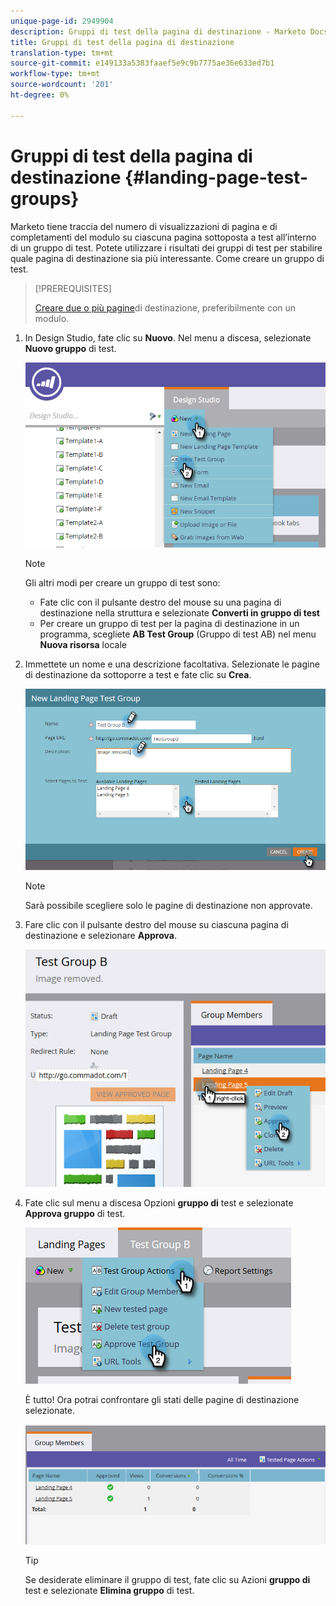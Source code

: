 ```yaml
---
unique-page-id: 2949904
description: Gruppi di test della pagina di destinazione - Marketo Docs - Documentazione del prodotto
title: Gruppi di test della pagina di destinazione
translation-type: tm+mt
source-git-commit: e149133a5383faaef5e9c9b7775ae36e633ed7b1
workflow-type: tm+mt
source-wordcount: '201'
ht-degree: 0%

---
```



# Gruppi di test della pagina di destinazione {#landing-page-test-groups}

Marketo tiene traccia del numero di visualizzazioni di pagina e di completamenti del modulo su ciascuna pagina sottoposta a test all’interno di un gruppo di test. Potete utilizzare i risultati dei gruppi di test per stabilire quale pagina di destinazione sia più interessante. Come creare un gruppo di test.

>[!PREREQUISITES]
>
>[Creare due o più pagine](../../../../getting-started/quick-wins/landing-page-with-a-form.md)di destinazione, preferibilmente con un modulo.

1. In Design Studio, fate clic su **Nuovo**. Nel menu a discesa, selezionate **Nuovo gruppo** di test.

   ![](assets/image2015-8-5-13-3a32-3a50.png)

   >[!NOTE]
   >
   >Gli altri modi per creare un gruppo di test sono:
   >
   >    
   >    
   >    * Fate clic con il pulsante destro del mouse su una pagina di destinazione nella struttura e selezionate **Converti in gruppo di test**
   >    * Per creare un gruppo di test per la pagina di destinazione in un programma, scegliete **AB Test Group** (Gruppo di test AB) nel menu **Nuova risorsa** locale


1. Immettete un nome e una descrizione facoltativa. Selezionate le pagine di destinazione da sottoporre a test e fate clic su **Crea**.

   ![](assets/image2015-8-5-13-3a39-3a10.png)

   >[!NOTE]
   >
   >Sarà possibile scegliere solo le pagine di destinazione non approvate.

1. Fare clic con il pulsante destro del mouse su ciascuna pagina di destinazione e selezionare **Approva**.

   ![](assets/three-1.png)

1. Fate clic sul menu a discesa Opzioni **gruppo di** test e selezionate **Approva gruppo** di test.

   ![](assets/four-1.png)

   È tutto! Ora potrai confrontare gli stati delle pagine di destinazione selezionate.

   ![](assets/five.png)

   >[!TIP]
   >
   >Se desiderate eliminare il gruppo di test, fate clic su Azioni **gruppo di** test e selezionate **Elimina gruppo** di test.

